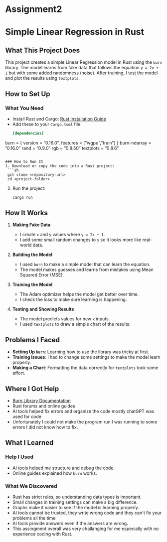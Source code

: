 # Assignment2
# Simple Linear Regression in Rust

## What This Project Does
This project creates a simple Linear Regression model in Rust using the `burn` library. The model learns from fake data that follows the equation `y = 2x + 1` but with some added randomness (noise). After training, I test the model and plot the results using `textplots`.

## How to Set Up
### What You Need
- Install Rust and Cargo: [Rust Installation Guide](https://www.rust-lang.org/tools/install)
- Add these to your `Cargo.toml` file:
  ```toml
  [dependencies]
 burn = { version = ”0.16.0”, features = [”wgpu”,”train”] }
 burn-ndarray = ”0.16.0”
 rand = ”0.9.0”
 rgb = ”0.8.50”
 textplots = ”0.8.6”
  ```

### How to Run It
1. Download or copy the code into a Rust project:
   ```sh
   git clone <repository-url>
   cd <project-folder>
   ```
2. Run the project:
   ```sh
   cargo run
   ```

## How It Works
1. **Making Fake Data**
   - I create `x` and `y` values where `y = 2x + 1`.
   - I add some small random changes to `y` so it looks more like real-world data.
   
2. **Building the Model**
   - I used `burn` to make a simple model that can learn the equation.
   - The model makes guesses and learns from mistakes using Mean Squared Error (MSE).
   
3. **Training the Model**
   - The Adam optimizer helps the model get better over time.
   - I check the loss to make sure learning is happening.
   
4. **Testing and Showing Results**
   - The model predicts values for new `x` inputs.
   - I used `textplots` to draw a simple chart of the results.

## Problems I Faced
- **Setting Up `burn`**: Learning how to use the library was tricky at first.
- **Training Issues**: I had to change some settings to make the model learn properly.
- **Making a Chart**: Formatting the data correctly for `textplots` took some effort.

## Where I Got Help
- [Burn Library Documentation](https://burn.dev/docs)
- Rust forums and online guides
- AI tools helped fix errors and organize the code mostly chatGPT was used for code
- Unfortunately I could not make the program run I was running to some errors I did not know how to fix.

## What I Learned
### Help I Used
- AI tools helped me structure and debug the code.
- Online guides explained how `burn` works.

### What We Discovered
- Rust has strict rules, so understanding data types is important.
- Small changes in training settings can make a big difference.
- Graphs make it easier to see if the model is learning properly.
- AI tools cannot be trusted, they write wrong code and they can't fix your problems all the time
- AI tools provide answers even if the answers are wrong.
- This assingment overall was very challanging for me especially with no experience coding with Rust.


